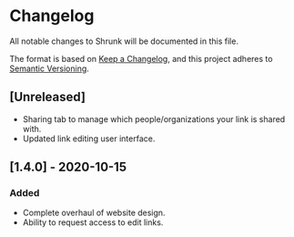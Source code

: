 # Changelog

All notable changes to Shrunk will be documented in this file.

The format is based on [Keep a Changelog](https://keepachangelog.com/en/1.0.0/),
and this project adheres to [Semantic Versioning](https://semver.org/spec/v2.0.0.html).

## [Unreleased]

- Sharing tab to manage which people/organizations your link is shared with.
- Updated link editing user interface.

## [1.4.0] - 2020-10-15

### Added
- Complete overhaul of website design.
- Ability to request access to edit links.
